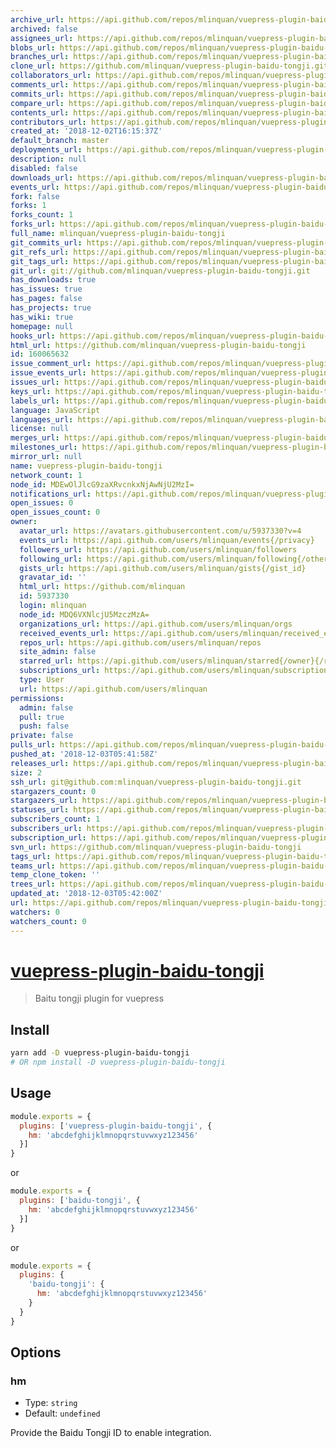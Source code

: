 ```yaml
---
archive_url: https://api.github.com/repos/mlinquan/vuepress-plugin-baidu-tongji/{archive_format}{/ref}
archived: false
assignees_url: https://api.github.com/repos/mlinquan/vuepress-plugin-baidu-tongji/assignees{/user}
blobs_url: https://api.github.com/repos/mlinquan/vuepress-plugin-baidu-tongji/git/blobs{/sha}
branches_url: https://api.github.com/repos/mlinquan/vuepress-plugin-baidu-tongji/branches{/branch}
clone_url: https://github.com/mlinquan/vuepress-plugin-baidu-tongji.git
collaborators_url: https://api.github.com/repos/mlinquan/vuepress-plugin-baidu-tongji/collaborators{/collaborator}
comments_url: https://api.github.com/repos/mlinquan/vuepress-plugin-baidu-tongji/comments{/number}
commits_url: https://api.github.com/repos/mlinquan/vuepress-plugin-baidu-tongji/commits{/sha}
compare_url: https://api.github.com/repos/mlinquan/vuepress-plugin-baidu-tongji/compare/{base}...{head}
contents_url: https://api.github.com/repos/mlinquan/vuepress-plugin-baidu-tongji/contents/{+path}
contributors_url: https://api.github.com/repos/mlinquan/vuepress-plugin-baidu-tongji/contributors
created_at: '2018-12-02T16:15:37Z'
default_branch: master
deployments_url: https://api.github.com/repos/mlinquan/vuepress-plugin-baidu-tongji/deployments
description: null
disabled: false
downloads_url: https://api.github.com/repos/mlinquan/vuepress-plugin-baidu-tongji/downloads
events_url: https://api.github.com/repos/mlinquan/vuepress-plugin-baidu-tongji/events
fork: false
forks: 1
forks_count: 1
forks_url: https://api.github.com/repos/mlinquan/vuepress-plugin-baidu-tongji/forks
full_name: mlinquan/vuepress-plugin-baidu-tongji
git_commits_url: https://api.github.com/repos/mlinquan/vuepress-plugin-baidu-tongji/git/commits{/sha}
git_refs_url: https://api.github.com/repos/mlinquan/vuepress-plugin-baidu-tongji/git/refs{/sha}
git_tags_url: https://api.github.com/repos/mlinquan/vuepress-plugin-baidu-tongji/git/tags{/sha}
git_url: git://github.com/mlinquan/vuepress-plugin-baidu-tongji.git
has_downloads: true
has_issues: true
has_pages: false
has_projects: true
has_wiki: true
homepage: null
hooks_url: https://api.github.com/repos/mlinquan/vuepress-plugin-baidu-tongji/hooks
html_url: https://github.com/mlinquan/vuepress-plugin-baidu-tongji
id: 160065632
issue_comment_url: https://api.github.com/repos/mlinquan/vuepress-plugin-baidu-tongji/issues/comments{/number}
issue_events_url: https://api.github.com/repos/mlinquan/vuepress-plugin-baidu-tongji/issues/events{/number}
issues_url: https://api.github.com/repos/mlinquan/vuepress-plugin-baidu-tongji/issues{/number}
keys_url: https://api.github.com/repos/mlinquan/vuepress-plugin-baidu-tongji/keys{/key_id}
labels_url: https://api.github.com/repos/mlinquan/vuepress-plugin-baidu-tongji/labels{/name}
language: JavaScript
languages_url: https://api.github.com/repos/mlinquan/vuepress-plugin-baidu-tongji/languages
license: null
merges_url: https://api.github.com/repos/mlinquan/vuepress-plugin-baidu-tongji/merges
milestones_url: https://api.github.com/repos/mlinquan/vuepress-plugin-baidu-tongji/milestones{/number}
mirror_url: null
name: vuepress-plugin-baidu-tongji
network_count: 1
node_id: MDEwOlJlcG9zaXRvcnkxNjAwNjU2MzI=
notifications_url: https://api.github.com/repos/mlinquan/vuepress-plugin-baidu-tongji/notifications{?since,all,participating}
open_issues: 0
open_issues_count: 0
owner:
  avatar_url: https://avatars.githubusercontent.com/u/5937330?v=4
  events_url: https://api.github.com/users/mlinquan/events{/privacy}
  followers_url: https://api.github.com/users/mlinquan/followers
  following_url: https://api.github.com/users/mlinquan/following{/other_user}
  gists_url: https://api.github.com/users/mlinquan/gists{/gist_id}
  gravatar_id: ''
  html_url: https://github.com/mlinquan
  id: 5937330
  login: mlinquan
  node_id: MDQ6VXNlcjU5MzczMzA=
  organizations_url: https://api.github.com/users/mlinquan/orgs
  received_events_url: https://api.github.com/users/mlinquan/received_events
  repos_url: https://api.github.com/users/mlinquan/repos
  site_admin: false
  starred_url: https://api.github.com/users/mlinquan/starred{/owner}{/repo}
  subscriptions_url: https://api.github.com/users/mlinquan/subscriptions
  type: User
  url: https://api.github.com/users/mlinquan
permissions:
  admin: false
  pull: true
  push: false
private: false
pulls_url: https://api.github.com/repos/mlinquan/vuepress-plugin-baidu-tongji/pulls{/number}
pushed_at: '2018-12-03T05:41:58Z'
releases_url: https://api.github.com/repos/mlinquan/vuepress-plugin-baidu-tongji/releases{/id}
size: 2
ssh_url: git@github.com:mlinquan/vuepress-plugin-baidu-tongji.git
stargazers_count: 0
stargazers_url: https://api.github.com/repos/mlinquan/vuepress-plugin-baidu-tongji/stargazers
statuses_url: https://api.github.com/repos/mlinquan/vuepress-plugin-baidu-tongji/statuses/{sha}
subscribers_count: 1
subscribers_url: https://api.github.com/repos/mlinquan/vuepress-plugin-baidu-tongji/subscribers
subscription_url: https://api.github.com/repos/mlinquan/vuepress-plugin-baidu-tongji/subscription
svn_url: https://github.com/mlinquan/vuepress-plugin-baidu-tongji
tags_url: https://api.github.com/repos/mlinquan/vuepress-plugin-baidu-tongji/tags
teams_url: https://api.github.com/repos/mlinquan/vuepress-plugin-baidu-tongji/teams
temp_clone_token: ''
trees_url: https://api.github.com/repos/mlinquan/vuepress-plugin-baidu-tongji/git/trees{/sha}
updated_at: '2018-12-03T05:42:00Z'
url: https://api.github.com/repos/mlinquan/vuepress-plugin-baidu-tongji
watchers: 0
watchers_count: 0
---
```


# [vuepress-plugin-baidu-tongji](https://github.com/mlinquan/vuepress-plugin-baidu-tongji)

> Baitu tongji plugin for vuepress

## Install

```bash
yarn add -D vuepress-plugin-baidu-tongji
# OR npm install -D vuepress-plugin-baidu-tongji
```

## Usage

```javascript
module.exports = {
  plugins: ['vuepress-plugin-baidu-tongji', {
    hm: 'abcdefghijklmnopqrstuvwxyz123456'
  }]
}
```
or
```javascript
module.exports = {
  plugins: ['baidu-tongji', {
    hm: 'abcdefghijklmnopqrstuvwxyz123456'
  }]
}
```
or
```javascript
module.exports = {
  plugins: {
    'baidu-tongji': {
      hm: 'abcdefghijklmnopqrstuvwxyz123456'
    }
  }
}
```

## Options

### hm

- Type: `string`
- Default: `undefined`

Provide the Baidu Tongji ID to enable integration.
